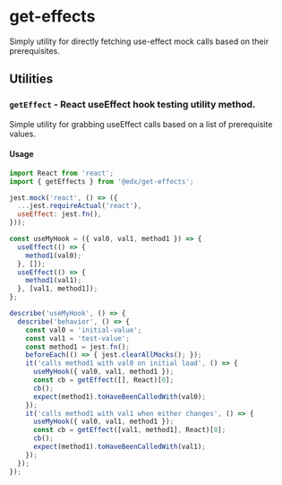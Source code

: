 # get-effects

Simply utility for directly fetching use-effect mock calls based on their prerequisites.

## Utilities

### `getEffect` - React useEffect hook testing utility method.
Simple utility for grabbing useEffect calls based on a list of prerequisite values.

#### Usage
```js
import React from 'react';
import { getEffects } from '@edx/get-effects';

jest.mock('react', () => ({
  ...jest.requireActual('react'),
  useEffect: jest.fn(),
}));

const useMyHook = ({ val0, val1, method1 }) => {
  useEffect(() => {
    method1(val0);
  }, []);
  useEffect(() => {
    method1(val1);
  }, [val1, method1]);
};

describe('useMyHook', () => {
  describe('behavior', () => {
    const val0 = 'initial-value';
    const val1 = 'test-value';
    const method1 = jest.fn();
    beforeEach(() => { jest.clearAllMocks(); });
    it('calls method1 with val0 on initial load', () => {
      useMyHook({ val0, val1, method1 });
      const cb = getEffect([], React)[0];
      cb();
      expect(method1).toHaveBeenCalledWith(val0);
    });
    it('calls method1 with val1 when either changes', () => {
      useMyHook({ val0, val1, method1 });
      const cb = getEffect([val1, method1], React)[0];
      cb();
      expect(method1).toHaveBeenCalledWith(val1);
    });
  });
});
```
